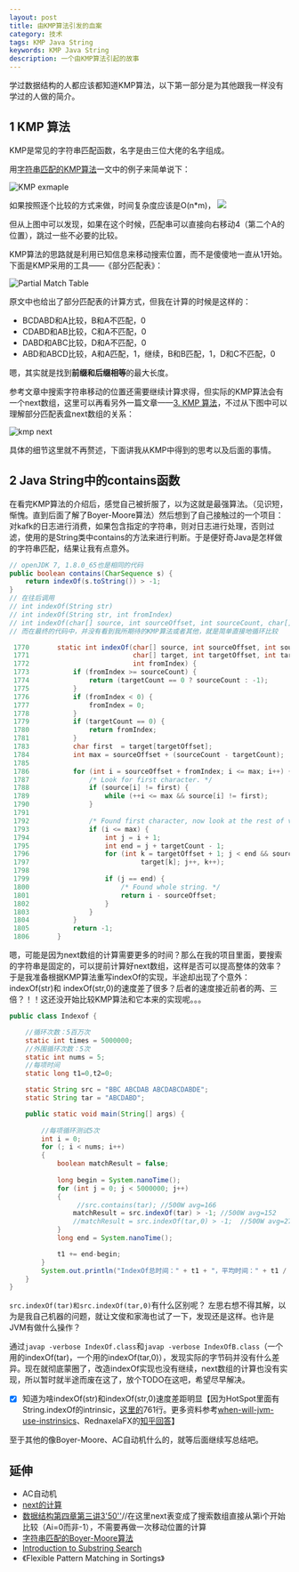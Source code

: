 ```yaml
---
layout: post
title: 由KMP算法引发的血案
category: 技术
tags: KMP Java String 
keywords: KMP Java String
description: 一个由KMP算法引起的故事
---
```


学过数据结构的人都应该都知道KMP算法，以下第一部分是为其他跟我一样没有学过的人做的简介。

1 KMP 算法
---
KMP是常见的字符串匹配函数，名字是由三位大佬的名字组成。

用[字符串匹配的KMP算法](http://www.ruanyifeng.com/blog/2013/05/Knuth%E2%80%93Morris%E2%80%93Pratt_algorithm.html)一文中的例子来简单说下：

![KMP exmaple](http://www.ruanyifeng.com/blogimg/asset/201305/bg2013050103.png)

如果按照逐个比较的方式来做，时间复杂度应该是O(n*m)，
![](http://www.ruanyifeng.com/blogimg/asset/201305/bg2013050107.png)

但从上图中可以发现，如果在这个时候，匹配串可以直接向右移动4（第二个A的位置），跳过一些不必要的比较。

KMP算法的思路就是利用已知信息来移动搜索位置，而不是傻傻地一直从1开始。下面是KMP采用的工具——《部分匹配表》：

![Partial Match Table](http://www.ruanyifeng.com/blogimg/asset/201305/bg2013050109.png)

原文中也给出了部分匹配表的计算方式，但我在计算的时候是这样的：
- BCDABD和A比较，B和A不匹配，0
- CDABD和AB比较，C和A不匹配，0
- DABD和ABC比较，D和A不匹配，0
- ABD和ABCD比较，A和A匹配，1，继续，B和B匹配，1，D和C不匹配，0

嗯，其实就是找到**前缀和后缀相等**的最大长度。

参考文章中搜索字符串移动的位置还需要继续计算求得，但实际的KMP算法会有一个next数组，这里可以再看另外一篇文章——[3. KMP 算法](http://wiki.jikexueyuan.com/project/kmp-algorithm/define.html)，不过从下图中可以理解部分匹配表盒next数组的关系：

![kmp next](http://wiki.jikexueyuan.com/project/kmp-algorithm/images/3333.jpg)

具体的细节这里就不再赘述，下面讲我从KMP中得到的思考以及后面的事情。

2 Java String中的contains函数
---
在看完KMP算法的介绍后，感觉自己被折服了，以为这就是最强算法。（见识短，惭愧。直到后面了解了Boyer-Moore算法）然后想到了自己接触过的一个项目：对kafk的日志进行消费，如果包含指定的字符串，则对日志进行处理，否则过滤，使用的是String类中contains的方法来进行判断。于是便好奇Java是怎样做的字符串匹配，结果让我有点意外。

```Java
// openJDK 7, 1.8.0_65也是相同的代码
public boolean contains(CharSequence s) {
    return indexOf(s.toString()) > -1;
}
// 在往后调用
// int indexOf(String str)
// int indexOf(String str, int fromIndex)
// int indexOf(char[] source, int sourceOffset, int sourceCount, char[] target, int targetOffset, int targetCount, int fromIndex) 
// 而在最终的代码中，并没有看到我所期待的KMP算法或者其他，就是简单直接地循环比较

 1770       static int indexOf(char[] source, int sourceOffset, int sourceCount,
 1771                          char[] target, int targetOffset, int targetCount,
 1772                          int fromIndex) {
 1773           if (fromIndex >= sourceCount) {
 1774               return (targetCount == 0 ? sourceCount : -1);
 1775           }
 1776           if (fromIndex < 0) {
 1777               fromIndex = 0;
 1778           }
 1779           if (targetCount == 0) {
 1780               return fromIndex;
 1781           }
 1783           char first  = target[targetOffset];
 1784           int max = sourceOffset + (sourceCount - targetCount);
 1785   
 1786           for (int i = sourceOffset + fromIndex; i <= max; i++) {
 1787               /* Look for first character. */
 1788               if (source[i] != first) {
 1789                   while (++i <= max && source[i] != first);
 1790               }
 1791   
 1792               /* Found first character, now look at the rest of v2 */
 1793               if (i <= max) {
 1794                   int j = i + 1;
 1795                   int end = j + targetCount - 1;
 1796                   for (int k = targetOffset + 1; j < end && source[j] ==
 1797                            target[k]; j++, k++);
 1798   
 1799                   if (j == end) {
 1800                       /* Found whole string. */
 1801                       return i - sourceOffset;
 1802                   }
 1803               }
 1804           }
 1805           return -1;
 1806       }
```

嗯，可能是因为next数组的计算需要更多的时间？那么在我的项目里面，要搜索的字符串是固定的，可以提前计算好next数组，这样是否可以提高整体的效率？于是我准备根据KMP算法重写indexOf的实现，半途却出现了个意外：indexOf(str)和 indexOf(str,0)的速度差了很多？后者的速度接近前者的两、三倍？！！这还没开始比较KMP算法和它本来的实现呢。。。

```Java
public class Indexof {

	//循环次数：5百万次
    static int times = 5000000;
	//外围循环次数：5次
    static int nums = 5;
    //每项时间
    static long t1=0,t2=0;

    static String src = "BBC ABCDAB ABCDABCDABDE";
    static String tar = "ABCDABD";

    public static void main(String[] args) {
        
        //每项循环测试5次
        int i = 0;
        for (; i < nums; i++)
		{
			boolean matchResult = false;
			
            long begin = System.nanoTime();
            for (int j = 0; j < 5000000; j++)
            {
                 //src.contains(tar); //500W avg=166
				matchResult = src.indexOf(tar) > -1; //500W avg=152
				//matchResult = src.indexOf(tar,0) > -1;  //500W avg=270
            }
            long end = System.nanoTime();

            t1 += end-begin;
        }
        System.out.println("IndexOf总时间：" + t1 + "，平均时间：" + t1 / nums);
    }
}
```
`src.indexOf(tar)和src.indexOf(tar,0)`有什么区别呢？
左思右想不得其解，以为是我自己机器的问题，就让文俊和家海也试了一下，发现还是这样。也许是JVM有做什么操作？

通过`javap -verbose IndexOf.class`和`javap -verbose IndexOfB.class`（一个用的indexOf(tar)，一个用的indexOf(tar,0)），发现实际的字节码并没有什么差异。现在就彻底蒙圈了，改造indexOf实现也没有继续，next数组的计算也没有实现，所以暂时就半途而废在这了，放个TODO在这吧，希望尽早解决。

- [x] 知道为啥indexOf(str)和indexOf(str,0)速度差距明显【因为HotSpot里面有String.indexOf的intrinsic，[这里的](http://hg.openjdk.java.net/jdk8/jdk8/hotspot/file/87ee5ee27509/src/share/vm/classfile/vmSymbols.hpp)761行。更多资料参考[when-will-jvm-use-instrinsics](https://stackoverflow.com/questions/19892322/when-will-jvm-use-intrinsics)、RednaxelaFX的[知乎回答](https://www.zhihu.com/question/27852656)】

至于其他的像Boyer-Moore、AC自动机什么的，就等后面继续写总结吧。

延伸
--
- AC自动机
- [next的计算](http://wiki.jikexueyuan.com/project/kmp-algorithm/define.html)
- [数据结构第四章第三讲3'50''](https://www.icourse163.org/learn/XIYOU-1002578005?tid=1002984001#/learn/content?type=detail&id=1004211036&cid=1005219052&replay=true)//在这里next表变成了搜索数组直接从第i个开始比较（Ai=0而非-1），不需要再做一次移动位置的计算
- [字符串匹配的Boyer-Moore算法
](http://www.ruanyifeng.com/blog/2013/05/boyer-moore_string_search_algorithm.html)
- [Introduction to Substring Search](https://www.coursera.org/lecture/algorithms-part2/introduction-to-substring-search-n3ZpG)
- 《Flexible Pattern Matching in Sortings》
